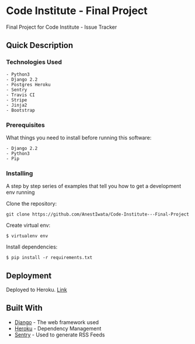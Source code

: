 # Code Institute - Final Project

Final Project for Code Institute - Issue Tracker

## Quick Description


### Technologies Used

```
- Python3
- Django 2.2
- Postgres Heroku
- Sentry
- Travis CI
- Stripe
- Jinja2
- Bootstrap
```

### Prerequisites

What things you need to install before running this software:

```
- Django 2.2
- Python3
- Pip
```

### Installing

A step by step series of examples that tell you how to get a development env running

Clone the repository:
```
git clone https://github.com/AnestIwata/Code-Institute---Final-Project
```

Create virtual env:

```
$ virtualenv env
```

Install dependencies:

```
$ pip install -r requirements.txt
```

## Deployment

Deployed to Heroku. [Link](https://django-project-codeins.herokuapp.com/)

## Built With

* [Django](https://www.djangoproject.com/) - The web framework used
* [Heroku](https://www.heroku.com/) - Dependency Management
* [Sentry](https://sentry.io/welcome/) - Used to generate RSS Feeds

